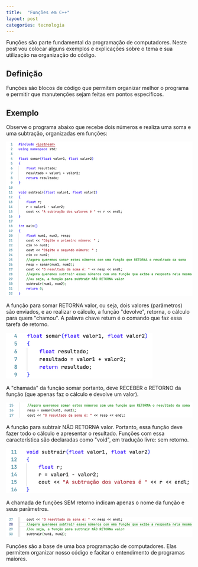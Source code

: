 ```yaml
---
title:  "Funções em C++"
layout: post
categories: tecnologia
---
```


Funções são parte fundamental da programação de computadores. Neste post vou colocar alguns exemplos e explicações sobre o tema e sua utilização na organização do código.


## Definição

Funções são blocos de código que permitem organizar melhor o programa e permitir que manutenções sejam feitas em pontos específicos.

## Exemplo

Observe o programa abaixo que recebe dois números e realiza uma soma e uma subtração, organizadas em funções:

![fig1](/assets/img/funcoes-1.jpg)

A função para somar RETORNA valor, ou seja, dois valores (parâmetros) são enviados, e ao realizar o cálculo, a função "devolve", retorna, o cálculo para quem "chamou". A palavra chave return é o comando que faz essa tarefa de retorno.

![fig2](/assets/img/funcoes-2.jpg)

A "chamada" da função somar portanto, deve RECEBER o RETORNO da função (que apenas faz o cálculo e devolve um valor).

![fig3](/assets/img/funcoes-3.jpg)

A função para subtrair NÃO RETORNA valor. Portanto, essa função deve fazer todo o cálculo e apresentar o resultado. Funções com essa característica são declaradas como "void", em tradução livre: sem retorno.

![fig4](/assets/img/funcoes-4.jpg)

A chamada de funções SEM retorno indicam apenas o nome da função e seus parâmetros.

![fig5](/assets/img/funcoes-5.jpg)

Funções são a base de uma boa programação de computadores. Elas permitem organizar nosso código e facitar o entendimento de programas maiores.

